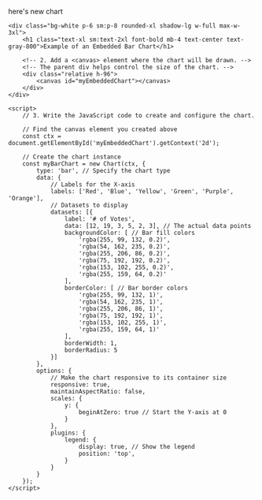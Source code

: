 here's new chart



    <div class="bg-white p-6 sm:p-8 rounded-xl shadow-lg w-full max-w-3xl">
        <h1 class="text-xl sm:text-2xl font-bold mb-4 text-center text-gray-800">Example of an Embedded Bar Chart</h1>
        
        <!-- 2. Add a <canvas> element where the chart will be drawn. -->
        <!-- The parent div helps control the size of the chart. -->
        <div class="relative h-96">
            <canvas id="myEmbeddedChart"></canvas>
        </div>
    </div>

    <script>
        // 3. Write the JavaScript code to create and configure the chart.
        
        // Find the canvas element you created above
        const ctx = document.getElementById('myEmbeddedChart').getContext('2d');

        // Create the chart instance
        const myBarChart = new Chart(ctx, {
            type: 'bar', // Specify the chart type
            data: {
                // Labels for the X-axis
                labels: ['Red', 'Blue', 'Yellow', 'Green', 'Purple', 'Orange'],
                // Datasets to display
                datasets: [{
                    label: '# of Votes',
                    data: [12, 19, 3, 5, 2, 3], // The actual data points
                    backgroundColor: [ // Bar fill colors
                        'rgba(255, 99, 132, 0.2)',
                        'rgba(54, 162, 235, 0.2)',
                        'rgba(255, 206, 86, 0.2)',
                        'rgba(75, 192, 192, 0.2)',
                        'rgba(153, 102, 255, 0.2)',
                        'rgba(255, 159, 64, 0.2)'
                    ],
                    borderColor: [ // Bar border colors
                        'rgba(255, 99, 132, 1)',
                        'rgba(54, 162, 235, 1)',
                        'rgba(255, 206, 86, 1)',
                        'rgba(75, 192, 192, 1)',
                        'rgba(153, 102, 255, 1)',
                        'rgba(255, 159, 64, 1)'
                    ],
                    borderWidth: 1,
                    borderRadius: 5
                }]
            },
            options: {
                // Make the chart responsive to its container size
                responsive: true,
                maintainAspectRatio: false,
                scales: {
                    y: {
                        beginAtZero: true // Start the Y-axis at 0
                    }
                },
                plugins: {
                    legend: {
                        display: true, // Show the legend
                        position: 'top',
                    }
                }
            }
        });
    </script>
